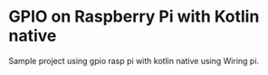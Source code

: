 # GPIO on Raspberry Pi with Kotlin native

Sample project using gpio rasp pi with kotlin native using Wiring pi.
